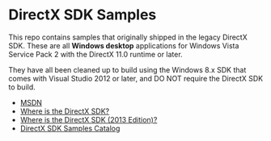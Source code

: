 # DirectX SDK Samples

This repo contains samples that originally shipped in the legacy DirectX SDK. These are all **Windows desktop** applications for Windows Vista Service Pack 2 with the DirectX 11.0 runtime or later.

They have all been cleaned up to build using the Windows 8.x SDK that comes with Visual Studio 2012 or later, and DO NOT require the DirectX SDK to build.

* [MSDN](https://msdn.microsoft.com/en-us/library/windows/desktop/ee663275.aspx)
* [Where is the DirectX SDK?](http://blogs.msdn.com/b/chuckw/archive/2012/03/22/where-is-the-directx-sdk.aspx)
* [Where is the DirectX SDK (2013 Edition)?](http://blogs.msdn.com/b/chuckw/archive/2013/07/01/where-is-the-directx-sdk-2013-edition.aspx)
* [DirectX SDK Samples Catalog](http://blogs.msdn.com/b/chuckw/archive/2013/09/20/directx-sdk-samples-catalog.aspx)
